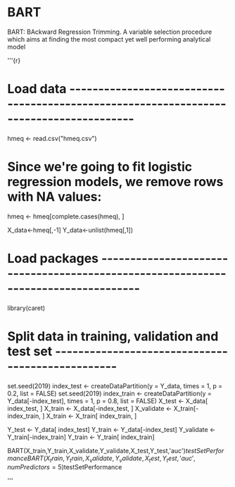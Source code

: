 # BART
BART: BAckward Regression Trimming. A variable selection procedure which aims at finding the most compact yet well performing analytical model

'''{r}
# Load data ---------------------------------------------------------------------------------------
hmeq <- read.csv("hmeq.csv")

# Since we're going to fit logistic regression models, we remove rows with NA values:
hmeq <- hmeq[complete.cases(hmeq), ]

X_data<-hmeq[,-1]
Y_data<-unlist(hmeq[,1])
# Load packages -----------------------------------------------------------------------------------
library(caret)

# Split data in training, validation and test set -------------------------------------------------
set.seed(2019)
index_test  <- createDataPartition(y = Y_data, times = 1, p = 0.2, list = FALSE)
set.seed(2019)
index_train <- createDataPartition(y = Y_data[-index_test], times = 1, p = 0.8, list = FALSE)
X_test  <-  X_data[ index_test, ]
X_train <-  X_data[-index_test, ]
X_validate <- X_train[-index_train, ]
X_train <- X_train[ index_train, ]

Y_test  <-  Y_data[ index_test]
Y_train <-  Y_data[-index_test]
Y_validate <- Y_train[-index_train]
Y_train <- Y_train[ index_train]

BART(X_train,Y_train,X_validate,Y_validate,X_test,Y_test,'auc')$testSetPerformance
BART(X_train,Y_train,X_validate,Y_validate,X_test,Y_test,'auc',numPredictors=5)$testSetPerformance



'''
